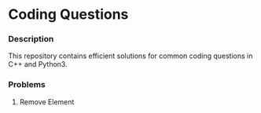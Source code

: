 # Coding Questions

### Description
This repository contains efficient solutions for common coding questions in C++ and Python3.

### Problems
1. Remove Element